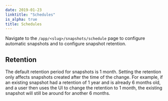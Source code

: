 ```yaml
---
date: 2019-01-23
linktitle: "Schedules"
is_alpha: true
title: Schedules
---
```


Navigate to the `/app/<slug>/snapshots/schedule` page to configure automatic snapshots and to configure snapshot retention.

## Retention

The default retention period for snapshots is 1 month.
Setting the retention only affects snapshots created after the time of the change.
For example, if an existing snapshot had a retention of 1 year and is already 6 months old, and a user then uses the UI to change the retention to 1 month, the existing snapshot will still be around for another 6 months.
